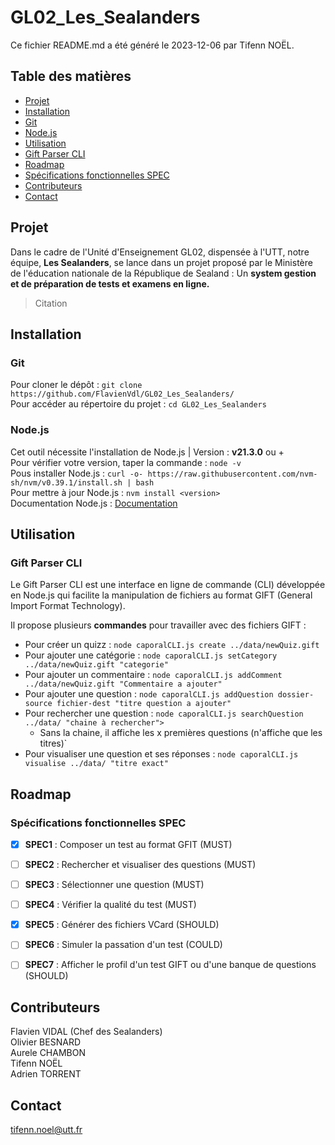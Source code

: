 # GL02_Les_Sealanders
Ce fichier README.md a été généré le 2023-12-06 par Tifenn NOËL.

## Table des matières
* [Projet](#projet)
* [Installation](#installation)
* [Git](#git)
* [Node.js](#node)
* [Utilisation](#utilisation)
* [Gift Parser CLI](#gift-parser-cli)
* [Roadmap](#roadmap)
* [Spécifications fonctionnelles SPEC](#spécifications_fonctionnelles_spec)
* [Contributeurs](#contributeurs)
* [Contact](#contact)

## Projet
Dans le cadre de l'Unité d'Enseignement GL02, dispensée à l'UTT, notre équipe, **Les Sealanders**, se lance dans un projet proposé par le Ministère de l'éducation nationale de la République de Sealand : Un **system gestion et de préparation de tests et examens en ligne.**

> Citation

## Installation

### Git
Pour cloner le dépôt : `git clone https://github.com/FlavienVdl/GL02_Les_Sealanders/`  
Pour accéder au répertoire du projet : `cd GL02_Les_Sealanders`

### Node.js
Cet outil nécessite l'installation de Node.js | Version : **v21.3.0** ou +  
Pour vérifier votre version, taper la commande : `node -v`  
Pous installer Node.js : `curl -o- https://raw.githubusercontent.com/nvm-sh/nvm/v0.39.1/install.sh | bash`  
Pour mettre à jour Node.js : `nvm install <version>`  
Documentation Node.js : [Documentation](https://nodejs.org/docs/latest/api/)  

## Utilisation

### Gift Parser CLI 
Le Gift Parser CLI est une interface en ligne de commande (CLI) développée en Node.js qui facilite la manipulation de fichiers au format GIFT (General Import Format Technology).

Il propose plusieurs **commandes** pour travailler avec des fichiers GIFT :
* Pour créer un quizz : `node caporalCLI.js create ../data/newQuiz.gift`
* Pour ajouter une catégorie : `node caporalCLI.js setCategory ../data/newQuiz.gift "categorie"`
* Pour ajouter un commentaire : `node caporalCLI.js addComment ../data/newQuiz.gift "Commentaire a ajouter"`
* Pour ajouter une question : `node caporalCLI.js addQuestion dossier-source fichier-dest "titre question a ajouter"`
* Pour rechercher une question : `node caporalCLI.js searchQuestion ../data/ "chaine à rechercher">` 
  - Sans la chaine, il affiche les x premières questions (n'affiche que les titres)`
* Pour visualiser une question et ses réponses : `node caporalCLI.js visualise ../data/ "titre exact"`


## Roadmap

### Spécifications fonctionnelles SPEC

- [x] **SPEC1** : Composer un test au format GFIT (MUST)
- [ ] **SPEC2** : Rechercher et visualiser des questions (MUST)
- [ ] **SPEC3** : Sélectionner une question (MUST)
- [ ] **SPEC4** : Vérifier la qualité du test (MUST)
- [x] **SPEC5** : Générer des fichiers VCard (SHOULD)
- [ ] **SPEC6** : Simuler la passation d'un test (COULD)
- [ ] **SPEC7** : Afficher le profil d'un test GIFT ou d'une banque de questions (SHOULD)


## Contributeurs
Flavien VIDAL (Chef des Sealanders)  
Olivier BESNARD  
Aurele CHAMBON  
Tifenn NOËL  
Adrien TORRENT  

## Contact
tifenn.noel@utt.fr